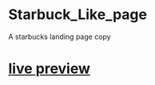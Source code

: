 # Starbuck_Like_page
A starbucks landing page copy
<h1> <a href="https://pedroleite321.github.io/Starbuck_Like_page/" target="_blank" >live preview</a></h1>
